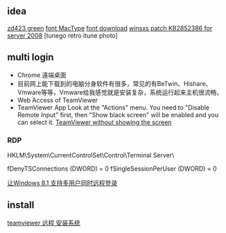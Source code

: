 
## idea
[zd423 green](http://www.zdfans.com/)
[font MacType](http://www.iplaysoft.com/mactype.html)
[font download](http://fontsgeek.com/fonts/MacType-Regular/download)
[winsxs patch KB2852386 for server 2008](http://os.51cto.com/art/201310/412577.htm)
[tunego retro itune photo]

## multi login

- Chrome 遠端桌面
- 目前网上能下载到的电脑分身软件有很多，常见的有BeTwin、Hishare、Vmware等等，Vmware给我感觉就是安装复杂，系统运行起来主机很流畅，
- Web Access of TeamViewer
- TeamViewer App
Look at the "Actions" menu. You need to "Disable Remote Input" first, then "Show black screen" will be enabled and you can select it.
[TeamViewer without showing the screen](http://superuser.com/questions/440148/teamviewer-without-showing-the-screen)

### RDP

HKLM\System\CurrentControlSet\Control\Terminal Server\

fDenyTSConnections (DWORD) = 0
fSingleSessionPerUser (DWORD) = 0

[让Windows 8.1 支持多用户同时远程登录](https://www.digglife.net/articles/windows81-remote-desktop-concurrent-users.html)

## install

[teamviewer 远程 安装系统](http://www.cfan.com.cn/2014/1128/113616.shtml)


